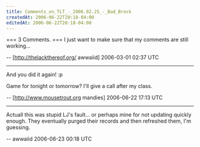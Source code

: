 ```yaml
---
title: Comments_on_TLT_-_2006.02.25_-_Bad_Brock
createdAt: 2006-06-22T20:18-04:00
editedAt: 2006-06-22T20:18-04:00
---
```


=== 3 Comments. ===
I just want to make sure that my comments are still working...

-- [http://thelackthereof.org/ awwaiid] 2006-03-01 02:37 UTC


----

And you did it again! :p

Game for tonight or tomorrow?  I'll give a call after my class.

-- [http://www.mousetrout.org mandies] 2006-06-22 17:13 UTC


----

Actuall this was stupid LJ's fault... or perhaps mine for not updating quickly enough. They eventually purged their records and then refreshed them, I'm guessing.

-- awwaiid 2006-06-23 00:18 UTC


